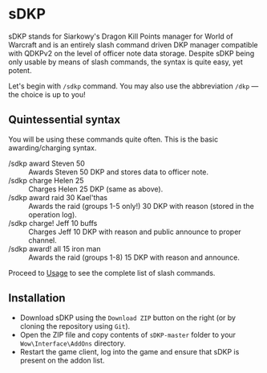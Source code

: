 sDKP
====

sDKP stands for Siarkowy's Dragon Kill Points manager for World of Warcraft
and is an entirely slash command driven DKP manager compatible with QDKPv2
on the level of officer note data storage. Despite sDKP being only usable by
means of slash commands, the syntax is quite easy, yet potent.

Let's begin with `/sdkp` command. You may also use the abbreviation `/dkp` — the choice is up to you!

Quintessential syntax
---------------------

You will be using these commands quite often. This is the basic awarding/charging syntax.

<dl>
<dt>/sdkp award Steven 50</dt>
<dd>Awards Steven 50 DKP and stores data to officer note.</dd>
<dt>/sdkp charge Helen 25</dt>
<dd>Charges Helen 25 DKP (same as above).</dd>
<dt>/sdkp award raid 30 Kael'thas</dt>
<dd>Awards the raid (groups 1-5 only!) 30 DKP with reason (stored in the operation log).</dd>
<dt>/sdkp charge! Jeff 10 buffs</dt>
<dd>Charges Jeff 10 DKP with reason and public announce to proper channel.</dd>
<dt>/sdkp award! all 15 iron man</dt>
<dd>Awards the raid (groups 1-8) 15 DKP with reason and announce.</dd>
</dl>

Proceed to [Usage](USAGE.md) to see the complete list of slash commands.

Installation
------------

* Download sDKP using the `Download ZIP` button on the right (or by cloning the repository using `Git`).
* Open the ZIP file and copy contents of `sDKP-master` folder to your `Wow\Interface\AddOns` directory.
* Restart the game client, log into the game and ensure that sDKP is present on the addon list.

